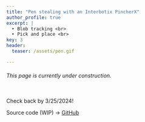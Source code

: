 ```yaml
---
title: "Pen stealing with an Interbotix PincherX"
author_profile: true
excerpt: |
  ‣ Blob tracking <br>
  ‣ Pick and place <br>
key: 3
header:
  teaser: /assets/pen.gif

---
```



###### This page is currently under construction. 

<br>
Check back by 3/25/2024!

Source code (WIP) &#8594; <a href="https://github.com/nahder/pen_stealing" class="github-button" target="_blank">GitHub</a>
